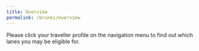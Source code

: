 ```yaml
---
title: Overview
permalink: /brunei/overview
---
```


Please click your traveller profile on the navigation menu to find out which lanes you may be eligible for.

